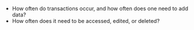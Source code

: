 - How often do transactions occur, and how often does one need to add data?
- How often does it need to be accessed, edited, or deleted?